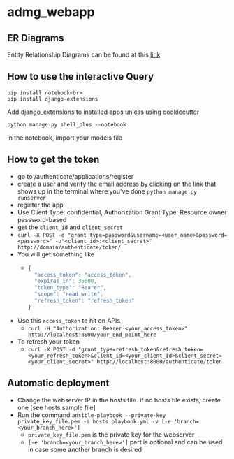 # admg_webapp

## ER Diagrams

Entity Relationship Diagrams can be found at this [link](https://drive.google.com/drive/folders/1_Zr_ZP97Tz8hBk5wxEpLmZ8Es2umJvjh)

## How to use the interactive Query

```
pip install notebook<br>
pip install django-extensions
```

Add django_extensions to installed apps unless using cookiecutter<br>

```
python manage.py shell_plus --notebook
```

in the notebook, import your models file



## How to get the token

 - go to /authenticate/applications/register
 - create a user and verify the email address by clicking on the link that shows up in the terminal where you've done `python manage.py runserver`
 - register the app  
  - Use Client Type: confidential, Authorization Grant Type: Resource owner password-based
 - get the `client_id` and `client_secret`
 - `curl -X POST -d "grant_type=password&username=<user_name>&password=<password>" -u"<client_id>:<client_secret>" http://domain/authenticate/token/`
 - You will get something like
    - ```javascript
      {
        "access_token": "access_token", 
        "expires_in": 36000, 
        "token_type": "Bearer", 
        "scope": "read write", 
        "refresh_token": "refresh_token"
      }
      ```
 - Use this `access_token` to hit on APIs
    - `curl -H "Authorization: Bearer <your_access_token>" http://localhost:8000/your_end_point_here`
 - To refresh your token
    - `curl -X POST -d "grant_type=refresh_token&refresh_token=<your_refresh_token>&client_id=<your_client_id>&client_secret=<your_client_secret>" http://localhost:8000/authenticate/token`
 

 ## Automatic deployment

 - Change the webserver IP in the hosts file. If no hosts file exists, create one [see hosts.sample file]
 - Run the command `ansible-playbook --private-key private_key_file.pem -i hosts playbook.yml -v [-e 'branch=<your_branch_here>']`
     - `private_key_file.pem` is the private key for the webserver
     - `[-e 'branch=<your_branch_here>']` part is optional and can be used in case some another branch is desired
